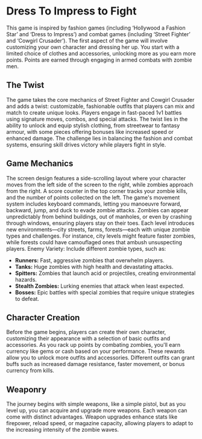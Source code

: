 <h1>Dress To Impress to Fight</h1>

This game is inspired by fashion games (including ‘Hollywood a Fashion Star’ and ‘Dress to Impress’) and combat games (including ‘Street Fighter’ and ‘Cowgirl Crusader’). The first aspect of the game will involve customizing your own character and dressing her up. You start with a limited choice of clothes and accessories, unlocking more as you earn more points. Points are earned through engaging in armed combats with zombie men. 

<h2>The Twist</h2> 

The game takes the core mechanics of Street Fighter and Cowgirl Crusader and adds a twist: customizable, fashionable outfits that players can mix and match to create unique looks. Players engage in fast-paced 1v1 battles using signature moves, combos, and special attacks. The twist lies in the ability to unlock and equip stylish clothing, from streetwear to fantasy armour, with some pieces offering bonuses like increased speed or enhanced damage.  The challenge lies in balancing the fashion and combat systems, ensuring skill drives victory while players fight in style. 

<h2>Game Mechanics</h2> 

The screen design features a side-scrolling layout where your character moves from the left side of the screen to the right, while zombies approach from the right. A score counter in the top corner tracks your zombie kills, and the number of points collected on the left. The game's movement system includes keyboard commands, letting you manoeuvre forward, backward, jump, and duck to evade zombie attacks. Zombies can appear unpredictably from behind buildings, out of manholes, or even by crashing through windows, ensuring players stay on their toes. Each level introduces new environments—city streets, farms, forests—each with unique zombie types and challenges. For instance, city levels might feature faster zombies, while forests could have camouflaged ones that ambush unsuspecting players. Enemy Variety: Include different zombie types, such as: 

<ul>
  <li><strong>Runners:</strong> Fast, aggressive zombies that overwhelm players.</li> 
  <li><strong>Tanks:</strong> Huge zombies with high health and devastating attacks.</li> 
  <li><strong>Spitters:</strong> Zombies that launch acid or projectiles, creating environmental hazards.</li> 
  <li><strong>Stealth Zombies:</strong> Lurking enemies that attack when least expected.</li> 
  <li><strong>Bosses:</strong> Epic battles with special zombies that require unique strategies to defeat.</li>
</ul> 

<h2>Character Creation</h2> 

Before the game begins, players can create their own character, customizing their appearance with a selection of basic outfits and accessories. As you rack up points by combating zombies, you'll earn currency like gems or cash based on your performance. These rewards allow you to unlock more outfits and accessories. Different outfits can grant buffs such as increased damage resistance, faster movement, or bonus currency from kills.  

<h2>Weaponry</h2> 

The journey begins with simple weapons, like a simple pistol, but as you level up, you can acquire and upgrade more weapons. Each weapon can come with distinct advantages. Weapon upgrades enhance stats like firepower, reload speed, or magazine capacity, allowing players to adapt to the increasing intensity of the zombie waves. 
